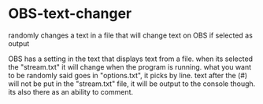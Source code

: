 # OBS-text-changer
randomly changes a text in a file that will change text on OBS if selected as output

OBS has a setting in the text that displays text from a file. when its selected the "stream.txt" it will change when the program is running.
what you want to be randomly said goes in "options.txt", it picks by line. text after the (#) will not be put in the "stream.txt" file, it will be output to the console though. its also there as an ability to comment.
